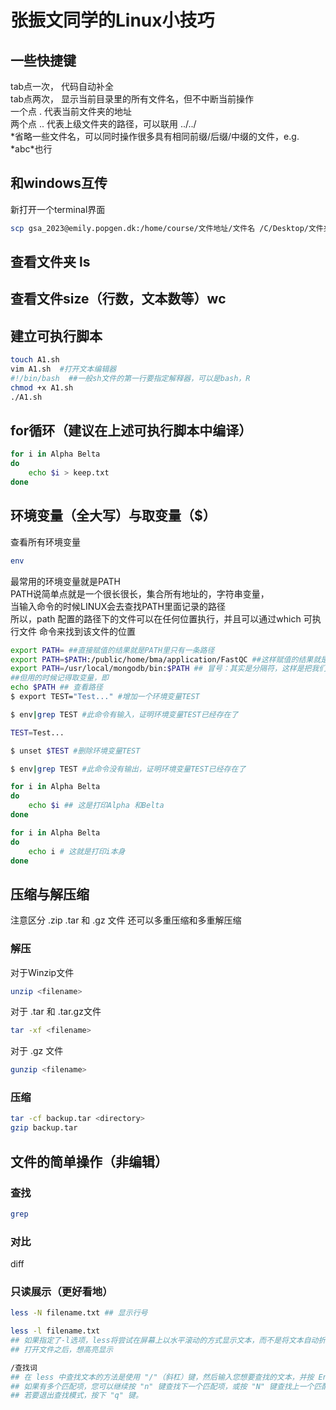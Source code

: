 # 张振文同学的Linux小技巧
## 一些快捷键
tab点一次， 代码自动补全  
tab点两次， 显示当前目录里的所有文件名，但不中断当前操作  
一个点 . 代表当前文件夹的地址  
两个点 .. 代表上级文件夹的路径，可以联用 ../../   
\*省略一些文件名，可以同时操作很多具有相同前缀/后缀/中缀的文件，e.g. \*abc\*也行  
## 和windows互传
新打开一个terminal界面
```bash
scp gsa_2023@emily.popgen.dk:/home/course/文件地址/文件名 /C/Desktop/文件夹地址
```
## 查看文件夹 ls
## 查看文件size（行数，文本数等）wc 
## 建立可执行脚本
```bash
touch A1.sh
vim A1.sh  #打开文本编辑器
#!/bin/bash  ##一般sh文件的第一行要指定解释器，可以是bash，R
chmod +x A1.sh
./A1.sh
```
## for循环（建议在上述可执行脚本中编译）
```bash
for i in Alpha Belta
do
    echo $i > keep.txt
done
```
## 环境变量（全大写）与取变量（$）
查看所有环境变量
```bash
env
```
最常用的环境变量就是PATH  
PATH说简单点就是一个很长很长，集合所有地址的，字符串变量，  
当输入命令的时候LINUX会去查找PATH里面记录的路径  
所以，path 配置的路径下的文件可以在任何位置执行，并且可以通过which 可执行文件 命令来找到该文件的位置  
```bash
export PATH= ##直接赋值的结果就是PATH里只有一条路径
export PATH=$PATH:/public/home/bma/application/FastQC ##这样赋值的结果就是添加变量，因为PATH其实是个集合
export PATH=/usr/local/mongodb/bin:$PATH ## 冒号：其实是分隔符，这样是把我们的路径添加到原PATH集合的最前面
##但用的时候记得取变量，即
echo $PATH ## 查看路径
$ export TEST="Test..." #增加一个环境变量TEST

$ env|grep TEST #此命令有输入，证明环境变量TEST已经存在了

TEST=Test...

$ unset $TEST #删除环境变量TEST

$ env|grep TEST #此命令没有输出，证明环境变量TEST已经存在了

```
```bash
for i in Alpha Belta
do
    echo $i ## 这是打印Alpha 和Belta
done

for i in Alpha Belta
do
    echo i # 这就是打印i本身
done
```
## 压缩与解压缩
注意区分 .zip .tar 和 .gz 文件
还可以多重压缩和多重解压缩
### 解压
对于Winzip文件  
```bash
unzip <filename>
```
对于 .tar 和 .tar.gz文件
```bash
tar -xf <filename>
```
对于 .gz 文件
```bash
gunzip <filename>
```
### 压缩
```bash
tar -cf backup.tar <directory>
gzip backup.tar
```
## 文件的简单操作（非编辑）
### 查找
```bash
grep
```
### 对比
diff
### 只读展示（更好看地）
```bash
less -N filename.txt ## 显示行号

less -l filename.txt
## 如果指定了-l选项，less将尝试在屏幕上以水平滚动的方式显示文本，而不是将文本自动折行显示。这样可以在水平方向上查看整行文本，而不需要折行。
## 打开文件之后，想高亮显示

/查找词
## 在 less 中查找文本的方法是使用 "/"（斜杠）键，然后输入您想要查找的文本，并按 Enter 键。
## 如果有多个匹配项，您可以继续按 "n" 键查找下一个匹配项，或按 "N" 键查找上一个匹配项。 
## 若要退出查找模式，按下 "q" 键。
```
